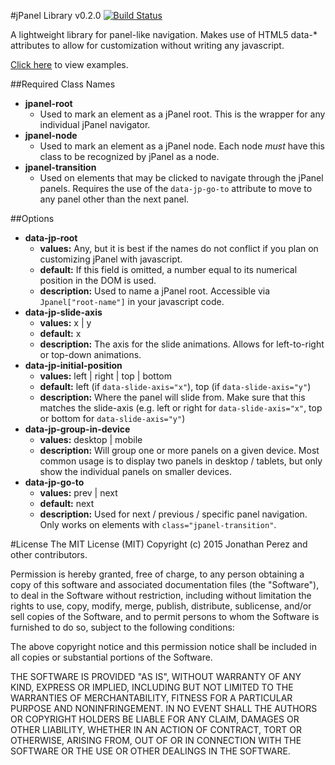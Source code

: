 #jPanel Library v0.2.0 [![Build Status](https://travis-ci.org/jperezov/jpanel.svg?branch=master)](https://travis-ci.org/jperezov/jpanel)

A lightweight library for panel-like navigation. Makes use of HTML5 data-* attributes to allow for customization without writing any javascript.

[Click here](http://jperezov.github.io/jpanel/examples/) to view examples.

##Required Class Names
- **jpanel-root**
    - Used to mark an element as a jPanel root. This is the wrapper for any individual jPanel navigator.
- **jpanel-node**
    - Used to mark an element as a jPanel node. Each node _must_ have this class to be recognized by jPanel as a node.
- **jpanel-transition**
    - Used on elements that may be clicked to navigate through the jPanel panels. Requires the use of the `data-jp-go-to` attribute to move to any panel other than the next panel.

##Options
- **data-jp-root**
    - **values:** Any, but it is best if the names do not conflict if you plan on customizing jPanel with javascript.
    - **default:** If this field is omitted, a number equal to its numerical position in the DOM is used.
    - **description:** Used to name a jPanel root. Accessible via `Jpanel["root-name"]` in your javascript code.
- **data-jp-slide-axis**
    - **values:** x | y
    - **default:** x
    - **description:** The axis for the slide animations. Allows for left-to-right or top-down animations.
- **data-jp-initial-position**
    - **values:** left | right | top | bottom
    - **default:** left (if `data-slide-axis="x"`), top (if `data-slide-axis="y"`)
    - **description:** Where the panel will slide from. Make sure that this matches the slide-axis (e.g. left or right for `data-slide-axis="x"`, top or bottom for `data-slide-axis="y"`)
- **data-jp-group-in-device**
    - **values:** desktop | mobile
    - **description:** Will group one or more panels on a given device. Most common usage is to display two panels in desktop / tablets, but only show the individual panels on smaller devices.
- **data-jp-go-to**
    - **values:** prev | next
    - **default:** next
    - **description:** Used for next / previous / specific panel navigation. Only works on elements with `class="jpanel-transition"`.

#License
The MIT License (MIT) Copyright (c) 2015 Jonathan Perez and other contributors.

Permission is hereby granted, free of charge, to any person obtaining a copy of this software and associated documentation files (the "Software"), to deal in the Software without restriction, including without limitation the rights to use, copy, modify, merge, publish, distribute, sublicense, and/or sell copies of the Software, and to permit persons to whom the Software is furnished to do so, subject to the following conditions:

The above copyright notice and this permission notice shall be included in all copies or substantial portions of the Software.

THE SOFTWARE IS PROVIDED "AS IS", WITHOUT WARRANTY OF ANY KIND, EXPRESS OR IMPLIED, INCLUDING BUT NOT LIMITED TO THE WARRANTIES OF MERCHANTABILITY, FITNESS FOR A PARTICULAR PURPOSE AND NONINFRINGEMENT. IN NO EVENT SHALL THE AUTHORS OR COPYRIGHT HOLDERS BE LIABLE FOR ANY CLAIM, DAMAGES OR OTHER LIABILITY, WHETHER IN AN ACTION OF CONTRACT, TORT OR OTHERWISE, ARISING FROM, OUT OF OR IN CONNECTION WITH THE SOFTWARE OR THE USE OR OTHER DEALINGS IN THE SOFTWARE.